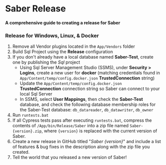 # Saber Release
#### A comprehensive guide to creating a release for Saber

### Release for Windows, Linux, & Docker
1. Remove all Vendor plugins located in the `App/Vendors` folder
2. Build Sql Project using the **Release** configuration
3. If you don't already have a local database named **Saber-Test**, create one by publishing the *Sql* project
	* Using Sql Server Management Studio (SSMS), under **Security > Logins**, create a new user for **docker** (matching credentials found in `App/Content/temp/config.docker.json` **TrustedConnection** string)
	* Update the `App/Content/temp/config.docker.json` **TrustedConnection** connection string so Saber can connect to your local Sql Server
	* In SSMS, select **User Mappings**, then check the **Saber-Test** database, and check the following database membership roles for the Saber-Test database: `db_datareader`, `db_datawriter`, `db_owner`
3. Run `runtests.bat`
4. If all Cypress tests pass after executing `runtests.bat`, compress the contents of `/App/bin/Release/Saber`
into a zip file named `Saber-{version}.zip`, where `{version}` is replaced with the current version of Saber.
5. Create a new release in GitHub titled "*Saber {version}*" and include a list of features & bug fixes in the description along with the zip file you created.
6. Tell the world that you released a new version of Saber!

